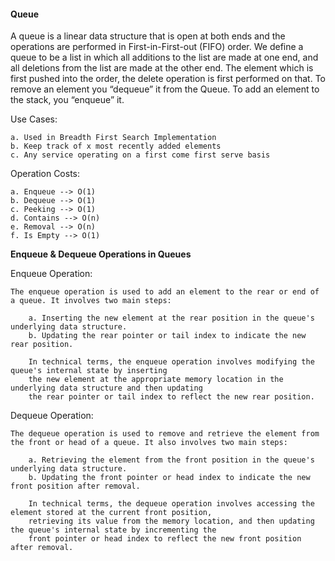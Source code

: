 #### Queue

A queue is a linear data structure that is open at both ends and the operations are performed in First-in-First-out (FIFO) order. We define a queue to be a list in which all additions to the list are made at one end, and all deletions from the list are made at the other end.  The element which is first pushed into the order, the delete operation is first performed on that. To remove an element you “dequeue” it from the Queue. To add an element to the stack, you “enqueue” it. 

Use Cases:

    a. Used in Breadth First Search Implementation
    b. Keep track of x most recently added elements
    c. Any service operating on a first come first serve basis 

Operation Costs:

    a. Enqueue --> O(1)
    b. Dequeue --> O(1)
    c. Peeking --> O(1)
    d. Contains --> O(n)
    e. Removal --> O(n)
    f. Is Empty --> O(1)
    
**Enqueue & Dequeue Operations in Queues**

Enqueue Operation:
        
    The enqueue operation is used to add an element to the rear or end of a queue. It involves two main steps:

        a. Inserting the new element at the rear position in the queue's underlying data structure.
        b. Updating the rear pointer or tail index to indicate the new rear position.
        
        In technical terms, the enqueue operation involves modifying the queue's internal state by inserting 
        the new element at the appropriate memory location in the underlying data structure and then updating 
        the rear pointer or tail index to reflect the new rear position.

Dequeue Operation:

    The dequeue operation is used to remove and retrieve the element from the front or head of a queue. It also involves two main steps:

        a. Retrieving the element from the front position in the queue's underlying data structure.
        b. Updating the front pointer or head index to indicate the new front position after removal.
        
        In technical terms, the dequeue operation involves accessing the element stored at the current front position, 
        retrieving its value from the memory location, and then updating the queue's internal state by incrementing the 
        front pointer or head index to reflect the new front position after removal.
